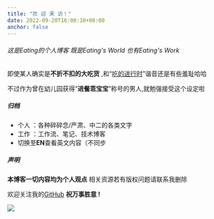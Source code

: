 ```yaml
---
title: "欢 迎 来 访！"
date: 2022-09-20T16:00:10+08:00
anchor: false
---
```


###### 这是Eating的个人博客 既是Eating's World 也有Eating's Work

即使某人确实是**不折不扣的大吃货** ,和“<u>吃的进行时</u>”谐音还是有些羞耻哈哈 <br>

不过作为曾在幼儿园获得“**进餐乖宝宝**”称号的男人,就勉强接受这个设定啦

##### 归档
- 个人 ：各种碎碎念/严肃、中二的各类文字
- 工作 ：工作流、笔记、技术博客
- 切换至**EN**查看英文内容（不同步
##### 声明
**本博客一切内容均为个人观点** 相关资源若有版权问题请联系我删除 <br>

欢迎关注我的[GitHub](https://github.com/AlexLiu2022) **祝万事胜意 !**

![](https://gcore.jsdelivr.net/gh/AlexLiu2022/resources/img/cloud.jpg)